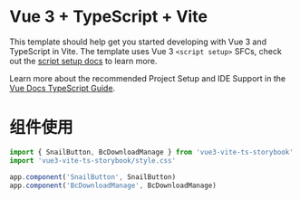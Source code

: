 # Vue 3 + TypeScript + Vite

This template should help get you started developing with Vue 3 and TypeScript in Vite. The template uses Vue 3 `<script setup>` SFCs, check out the [script setup docs](https://v3.vuejs.org/api/sfc-script-setup.html#sfc-script-setup) to learn more.

Learn more about the recommended Project Setup and IDE Support in the [Vue Docs TypeScript Guide](https://vuejs.org/guide/typescript/overview.html#project-setup).


# 组件使用

```js
import { SnailButton, BcDownloadManage } from 'vue3-vite-ts-storybook'
import 'vue3-vite-ts-storybook/style.css'

app.component('SnailButton', SnailButton)
app.component('BcDownloadManage', BcDownloadManage)
```